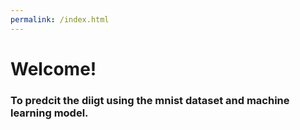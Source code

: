 ```yaml
---
permalink: /index.html
---
```

# Welcome!

### To predcit the diigt using the mnist dataset and machine learning model.
